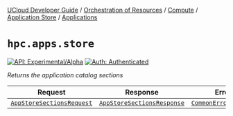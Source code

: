 [UCloud Developer Guide](/docs/developer-guide/README.md) / [Orchestration of Resources](/docs/developer-guide/orchestration/README.md) / [Compute](/docs/developer-guide/orchestration/compute/README.md) / [Application Store](/docs/developer-guide/orchestration/compute/appstore/README.md) / [Applications](/docs/developer-guide/orchestration/compute/appstore/apps.md)

# `hpc.apps.store`

[![API: Experimental/Alpha](https://img.shields.io/static/v1?label=API&message=Experimental/Alpha&color=orange&style=flat-square)](/docs/developer-guide/core/api-conventions.md)
[![Auth: Authenticated](https://img.shields.io/static/v1?label=Auth&message=Authenticated&color=informational&style=flat-square)](/docs/developer-guide/core/types.md#role)


_Returns the application catalog sections_

| Request | Response | Error |
|---------|----------|-------|
|<code><a href='#appstoresectionsrequest'>AppStoreSectionsRequest</a></code>|<code><a href='#appstoresectionsresponse'>AppStoreSectionsResponse</a></code>|<code><a href='/docs/reference/dk.sdu.cloud.CommonErrorMessage.md'>CommonErrorMessage</a></code>|



